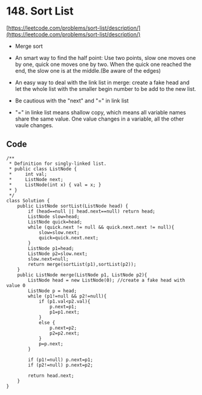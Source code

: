 # 148. Sort List
[https://leetcode.com/problems/sort-list/description/](https://leetcode.com/problems/sort-list/description/)

* Merge sort

* An smart way to find the half point: Use two points, slow one moves one by one, quick one moves one by two. When the quick one reached the end, the slow one is at the middle.(Be aware of the edges)

* An easy way to deal with the link list in merge: create a fake head and let the whole list with the smaller begin number to be add to the new list.

* Be cautious with the "next" and "=" in link list

* "=" in linke list means shallow copy, which means all variable names share the same value. One value changes in a variable, all the other vaule changes.

## Code

```
/**
 * Definition for singly-linked list.
 * public class ListNode {
 *     int val;
 *     ListNode next;
 *     ListNode(int x) { val = x; }
 * }
 */
class Solution {
    public ListNode sortList(ListNode head) {
        if (head==null || head.next==null) return head;
        ListNode slow=head;
        ListNode quick=head;
        while (quick.next != null && quick.next.next != null){
            slow=slow.next;
            quick=quick.next.next;
        }
        ListNode p1=head;
        ListNode p2=slow.next;
        slow.next=null;
        return merge(sortList(p1),sortList(p2));
    }
    public ListNode merge(ListNode p1, ListNode p2){
        ListNode head = new ListNode(0); //create a fake head with value 0
        ListNode p = head;
        while (p1!=null && p2!=null){
            if (p1.val<p2.val){
                p.next=p1;
                p1=p1.next;
            }
            else {
                p.next=p2;
                p2=p2.next;
            }
            p=p.next;
        }
        
        if (p1!=null) p.next=p1;
        if (p2!=null) p.next=p2;
        
        return head.next;
    }
}
```
